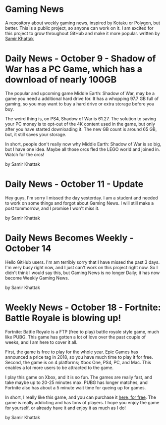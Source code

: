 # Gaming News
A repository about weekly gaming news, inspired by Kotaku or Polygon, but better. This is a public project, so anyone can work on it. I am excited for this project to grow throughout GitHub and make it more popular.
written by [Samir Khattak](mailto:samir.khattak19@gmail.com)
# Daily News - October 9 - Shadow of War has a PC Game, which has a download of nearly 100GB
The popular and upcoming game Middle Earth: Shadow of War, may be a game you need a additional hard drive for. It has a whopping 97.7 GB full of gaming, so you may want to buy a hard drive or extra storage before you buy.

The weird thing is, on PS4, Shadow of War is 61.27. The solution to saving your PC money is to opt-out of the 4K content used in the game, but only after you have started downloading it. The new GB count is around 65 GB, but, it still saves your storage.

In short, people don't really now why Middle Earth: Shadow of War is so big, but I have one idea. Maybe all those orcs fled the LEGO world and joined in. Watch for the orcs!

by Samir Khattak

# Daily News - October 11 - Update
Hey guys, I'm sorry I missed the day yesterday. I am a student and needed to work on some things and forgot about Gaming News. I will still make a post tommorrow, and I promise I won't miss it.

by Samir Khattak

# Daily News Becomes Weekly - October 14
Hello GitHub users.
I'm am terribly sorry that I have missed the past 3 days. I'm very busy right now, and I just can't work on this project right now.
So I didn't think I would say this, but Gaming News is no longer Daily; it has now become Weekly Gaming News.

by Samir Khattak

# Weekly News - October 18 - Fortnite: Battle Royale is blowing up!
Fortnite: Battle Royale is a FTP (free to play) battle royale style game, much like PUBG. This game has gotten a lot of love over the past couple of weeks, and I am here to cover it all.

First, the game is free to play for the whole year. Epic Games has announced a price tag in 2018, so you have much time to play it for free. Second, the game is on 4 platforms; Xbox One, PS4, PC, and Mac. This enables a lot more users to be attracted to the game.

I play this game on Xbox, and it is so fun. The games are really fast, and take maybe up to 20-25 minutes max. PUBG has longer matches, and Fortnite also has about a 5 minute wait time for queing up for games.

In short, I really like this game, and you can purchase it [here, for free](https://www.epicgames.com/fortnite/en-US/buy-now/battle-royale). The game is really addicting and has tons of players. I hope you enjoy the game for yourself, or already have it and enjoy it as much as I do!

by Samir Khattak
